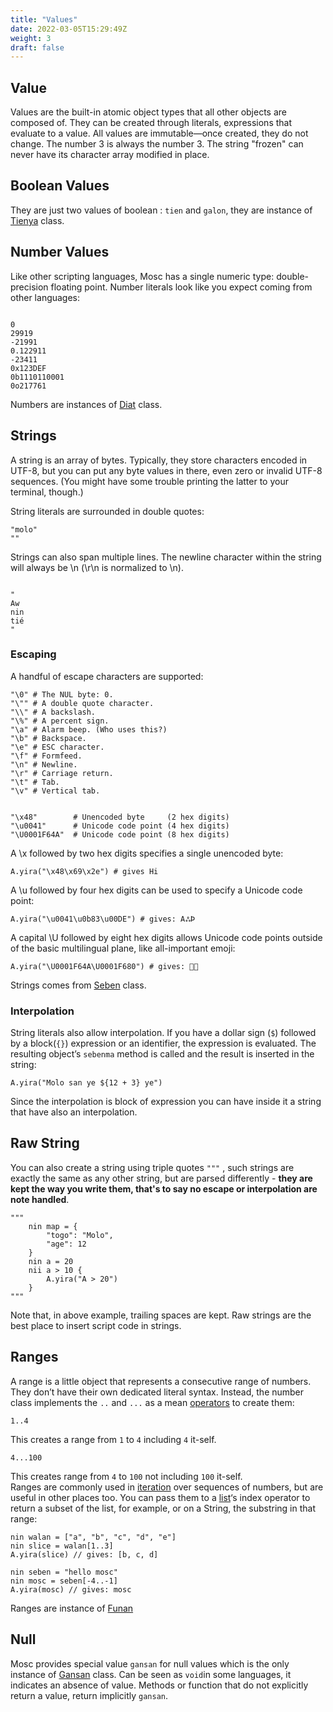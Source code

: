 ```yaml
---
title: "Values"
date: 2022-03-05T15:29:49Z
weight: 3
draft: false
---
```

## **Value**

Values are the built-in atomic object types that all other objects are composed of. They can be created through literals, expressions that evaluate to a value. All values are immutable—once created, they do not change. The number 3 is always the number 3. The string "frozen" can never have its character array modified in place.


## **Boolean Values**

They are just two values of boolean : `tien` and `galon`, they are instance of [Tienya](/docs/modules/core/tienya/) class.  

## **Number Values**

Like other scripting languages, Mosc has a single numeric type: double-precision floating point. Number literals look like you expect coming from other languages: 

```mosc

0
29919
-21991
0.122911
-23411
0x123DEF
0b1110110001
0o217761

```

Numbers are instances of [Diat](/docs/modules/core/diat/) class.  

## **Strings** 

A string is an array of bytes. Typically, they store characters encoded in UTF-8, but you can put any byte values in there, even zero or invalid UTF-8 sequences. (You might have some trouble printing the latter to your terminal, though.)  

String literals are surrounded in double quotes: 

```mosc
"molo"
""
```

Strings can also span multiple lines. The newline character within the string will always be \n (\r\n is normalized to \n).

```mosc

"
Aw
nin 
tié
"

```
### **Escaping**

A handful of escape characters are supported:

```mosc
"\0" # The NUL byte: 0.
"\"" # A double quote character.
"\\" # A backslash.
"\%" # A percent sign.
"\a" # Alarm beep. (Who uses this?)
"\b" # Backspace.
"\e" # ESC character.
"\f" # Formfeed.
"\n" # Newline.
"\r" # Carriage return.
"\t" # Tab.
"\v" # Vertical tab.


"\x48"        # Unencoded byte     (2 hex digits)
"\u0041"      # Unicode code point (4 hex digits)
"\U0001F64A"  # Unicode code point (8 hex digits)

```
A \x followed by two hex digits specifies a single unencoded byte:

```mosc
A.yira("\x48\x69\x2e") # gives Hi

```
A \u followed by four hex digits can be used to specify a Unicode code point:

```mosc
A.yira("\u0041\u0b83\u00DE") # gives: AஃÞ

```
A capital \U followed by eight hex digits allows Unicode code points outside of the basic multilingual plane, like all-important emoji:

```mosc
A.yira("\U0001F64A\U0001F680") # gives: 🙊🚀

```

Strings comes from [Seben](/docs/modules/core/seben/) class.

### **Interpolation**

String literals also allow interpolation. If you have a dollar sign (`$`) followed by a block(`{}`) expression or an identifier, the expression is evaluated. The resulting object’s `sebenma` method is called and the result is inserted in the string:

```mosc
A.yira("Molo san ye ${12 + 3} ye")

```

Since the interpolation is block of expression you can have inside it a string that have also an interpolation.  


## **Raw String**

You can also create a string using triple quotes `"""` , such strings are exactly the same as any other string, but are parsed differently - **they are kept the way you write them, that's to say no escape or interpolation are note handled**.  

```mosc
"""
    nin map = {
        "togo": "Molo",
        "age": 12
    }
    nin a = 20
    nii a > 10 {
        A.yira("A > 20")
    }
"""

```
Note that, in above example, trailing spaces are kept. Raw strings are the best place to insert script code in strings.


## **Ranges**

A range is a little object that represents a consecutive range of numbers. They don’t have their own dedicated literal syntax. Instead, the number class implements the `..` and `...` as a mean [operators](/docs/method-calls#operators) to create them:

```mosc
1..4

```

This creates a range from `1` to `4` including `4` it-self.  

```mosc
4...100

```
This creates range from `4` to `100` not including `100` it-self.  
Ranges are commonly used in [iteration](/docs/control-flow#numeric-range) over sequences of numbers, but are useful in other places too. You can pass them to a [list](/docs/lists/)‘s index operator to return a subset of the list, for example, or on a String, the substring in that range:  

```mosc
nin walan = ["a", "b", "c", "d", "e"]
nin slice = walan[1..3]
A.yira(slice) // gives: [b, c, d]

nin seben = "hello mosc"
nin mosc = seben[-4..-1]
A.yira(mosc) // gives: mosc

```

Ranges are instance of [Funan](/docs/modules/core/funan/)

## **Null**

Mosc provides special value `gansan` for null values which is the only instance of [Gansan](/docs/modules/core/gansan/) class. Can be seen as `void`in some languages, it indicates an absence of value. Methods or function that do not explicitly return a value, return implicitly `gansan`.  
